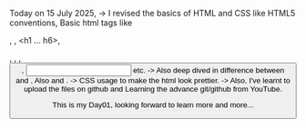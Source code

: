 Today on 15 July 2025,
-> I revised the basics of HTML and CSS like HTML5 conventions, Basic html tags like <div>, <span>, <h1 ... h6>, <p>, <a>, <img>, <button>, <input> etc.
-> Also deep dived in difference between <div> and <span>, Also <margin> and <padding>.
-> CSS usage to make the html look prettier.
-> Also, I've learnt to upload the files on github and Learning the advance git/github from YouTube.

This is my Day01, looking forward to learn more and more...
